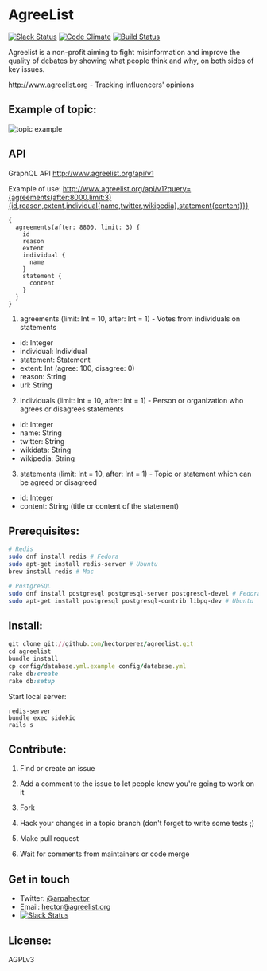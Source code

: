 AgreeList
=============
[![Slack Status](http://slack.agreelist.org/badge.svg)](https://slack.agreelist.org)
[![Code Climate](https://codeclimate.com/github/hectorperez/agreelist/badges/gpa.svg)](https://codeclimate.com/github/hectorperez/agreelist)
[![Build Status](https://travis-ci.org/hectorperez/agreelist.svg?branch=master)](https://travis-ci.org/hectorperez/agreelist)

Agreelist is a non-profit aiming to fight misinformation and improve the quality of debates by showing what people think and why, on both sides of key issues.

http://www.agreelist.org - Tracking influencers' opinions

Example of topic:
-------
![topic example](https://s3-eu-west-1.amazonaws.com/agreelist/basic+income+for+github.png)

API
-------
GraphQL API http://www.agreelist.org/api/v1

Example of use:
http://www.agreelist.org/api/v1?query={agreements(after:8000,limit:3){id,reason,extent,individual{name,twitter,wikipedia},statement{content}}}

```
{
  agreements(after: 8800, limit: 3) {
    id
    reason
    extent
    individual {
      name
    }
    statement {
      content
    }
  }
}
```
1. agreements (limit: Int = 10, after: Int = 1) - Votes from individuals on statements
- id: Integer
- individual: Individual
- statement: Statement
- extent: Int (agree: 100, disagree: 0)
- reason: String
- url: String

2. individuals (limit: Int = 10, after: Int = 1) - Person or organization who agrees or disagrees statements
- id: Integer
- name: String
- twitter: String
- wikidata: String
- wikipedia: String

3. statements (limit: Int = 10, after: Int = 1) - Topic or statement which can be agreed or disagreed
- id: Integer
- content: String (title or content of the statement)

Prerequisites:
-------
```bash
# Redis
sudo dnf install redis # Fedora
sudo apt-get install redis-server # Ubuntu
brew install redis # Mac

# PostgreSQL
sudo dnf install postgresql postgresql-server postgresql-devel # Fedora
sudo apt-get install postgresql postgresql-contrib libpq-dev # Ubuntu
```

Install:
-------
```ruby
git clone git://github.com/hectorperez/agreelist.git
cd agreelist
bundle install
cp config/database.yml.example config/database.yml
rake db:create
rake db:setup
```

Start local server:
```
redis-server
bundle exec sidekiq
rails s
```

Contribute:
--------
1. Find or create an issue

2. Add a comment to the issue to let people know you're going to work on it

3. Fork

4. Hack your changes in a topic branch (don't forget to write some tests ;)

5. Make pull request

6. Wait for comments from maintainers or code merge

Get in touch
-------
- Twitter: [@arpahector](https://twitter.com/arpahector)
- Email: hector@agreelist.org
- [![Slack Status](http://slack.agreelist.org/badge.svg)](https://slack.agreelist.org)

License:
-------
AGPLv3

